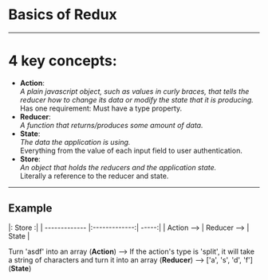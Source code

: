 # Basics of Redux
---

# 4 key concepts:

- **Action**:   
   *A plain javascript object, such as values in curly braces, that tells the reducer how to change its data or modify the state that it is producing.*   
   Has one requirement: Must have a type property.
- **Reducer**:   
   *A function that returns/produces some amount of data.* 
- **State**:   
   *The data the application is using.*   
   Everything from the value of each input field to user authentication.
- **Store**:   
   *An object that holds the reducers and the application state.*   
   Literally a reference to the reducer and state.
---

## Example

|:                 Store               :|
| ------------- |:-------------:| -----:|
| Action   -->  | Reducer   --> | State |



           

Turn 'asdf' into an array (**Action**)  -->  If the action's type is 'split', it will take a string of characters and turn it into an array (**Reducer**) --> ['a', 's', 'd', 'f'] (**State**)